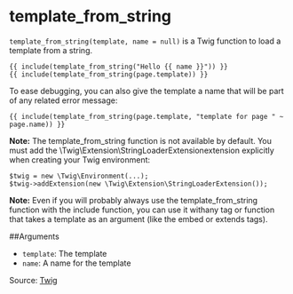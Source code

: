 # template_from_string

`template_from_string(template, name = null)` is a Twig function to load a template from a string.

```twig
{{ include(template_from_string("Hello {{ name }}")) }}
{{ include(template_from_string(page.template)) }}
```

To ease debugging, you can also give the template a name that will be part of any related error message:

```twig
{{ include(template_from_string(page.template, "template for page " ~ page.name)) }}
```

<p class="note"><strong>Note:</strong> The template_from_string function is not available by default. You must add 
the \Twig\Extension\StringLoaderExtensionextension explicitly when creating your Twig environment:</p>

```twig
$twig = new \Twig\Environment(...);
$twig->addExtension(new \Twig\Extension\StringLoaderExtension());
```

<p class="note"><strong>Note:</strong> Even if you will probably always use the template_from_string function with 
the include function, you can use it withany tag or function that takes a template as an argument (like the embed or 
extends tags).

##Arguments
- `template`: The template
- `name`: A name for the template

Source: [Twig](https://twig.symfony.com/doc/3.x/functions/template_from_string.html#template-from-string)